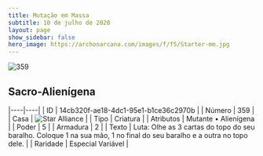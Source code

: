 ```yaml
---
title: Mutação em Massa
subtitle: 10 de julho de 2020
layout: page
show_sidebar: false
hero_image: https://archonarcana.com/images/f/f5/Starter-mm.jpg
---
```


![359](https://cdn.keyforgegame.com/media/card_front/pt/479_359_PRRR7MR627QR_pt.png)

## Sacro-Alienígena

|----|----|
| ID | 14cb320f-ae18-4dc1-95e1-b1ce36c2970b |
| Número | 359 |
| Casa | ![Star Alliance](https://archonarcana.com/images/thumb/7/7d/Star_Alliance.png/22px-Star_Alliance.png "Aliança Estelar") |
| Tipo | Criatura |
| Atributos | Mutante • Alienígena |
| Poder | 5 |
| Armadura | 2 |
| Texto | Luta: Olhe as 3 cartas do topo do seu baralho. Coloque 1 na sua mão, 1 no final do seu baralho e a outra no topo dele. |
| Raridade | Especial Variável |
